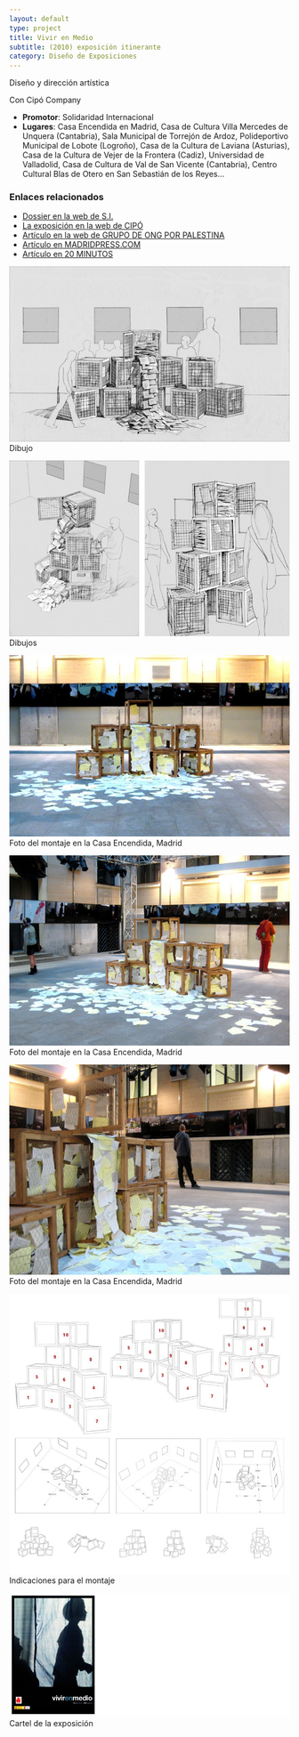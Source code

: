 ```yaml
---
layout: default 
type: project
title: Vivir en Medio
subtitle: (2010) exposición itinerante
category: Diseño de Exposiciones
---
```


Diseño y dirección artística

Con Cipó Company

- **Promotor**: Solidaridad Internacional
- **Lugares**: Casa Encendida en Madrid, Casa de Cultura Villa Mercedes de Unquera (Cantabria), Sala Municipal de Torrejón de Ardoz, Polideportivo Municipal de Lobote (Logroño), Casa de la Cultura de Laviana (Asturias), Casa de la Cultura de Vejer de la Frontera (Cadiz), Universidad de Valladolid, Casa de Cultura de Val de San Vicente (Cantabria), Centro Cultural Blas de Otero en San Sebastián de los Reyes…

### Enlaces relacionados

- [Dossier en la web de S.I.](http://www.solidaridad.org/uploads/documentos/documentos_dossier_vivr_en_medio_8a245abf.pdf)
- [La exposición en la web de CIPÓ](http://cipocompany.com/portfolios/vivir-en-medio/)
- [Artículo en la web de GRUPO DE ONG POR PALESTINA](http://www.ongporpalestina.org/spip.php?article347)
- [Artículo en MADRIDPRESS.COM](http://www.madridpress.com/noticia/114607/)
- [Artículo en 20 MINUTOS](http://www.20minutos.es/noticia/680138/0/)


![](01.jpg)
Dibujo

![](02.jpg)
Dibujos

![](03.jpg)
Foto del montaje en la Casa Encendida, Madrid

![](04.jpg)
Foto del montaje en la Casa Encendida, Madrid

![](05.jpg)
Foto del montaje en la Casa Encendida, Madrid

![](06.jpg)
Indicaciones para el montaje

![](07.jpg)
Cartel de la exposición

